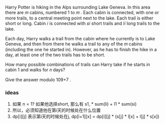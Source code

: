 Harry Potter is hiking in the Alps surrounding Lake Geneva. In this area there are 𝑚
 cabins, numbered 1 to 𝑚
. Each cabin is connected, with one or more trails, to a central meeting point next to the lake. Each trail is either short or long. Cabin 𝑖
 is connected with 𝑠𝑖
 short trails and 𝑙𝑖
 long trails to the lake.

Each day, Harry walks a trail from the cabin where he currently is to Lake Geneva, and then from there he walks a trail to any of the 𝑚
 cabins (including the one he started in). However, as he has to finish the hike in a day, at least one of the two trails has to be short.

How many possible combinations of trails can Harry take if he starts in cabin 1 and walks for 𝑛
 days?

Give the answer modulo 109+7
.


### ideas
1. 如果 n = 1? 如果他选择short, 那么有 s1, * sum(li) + l1 * sum(si)
2. 所以，必须知道他在第i天的时候处在什么位置
3. dp[i][j] 表示第i天的时候处在j, dp[i+1][x] = dp[i][j] * (s[j] * l[x] + l[j] * s[x])